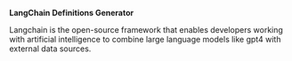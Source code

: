 **LangChain Definitions Generator**

Langchain is the open-source framework that enables developers working with artificial intelligence to combine large language models like gpt4 with external data sources.
